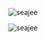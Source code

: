 <!-- Github skills -->
<p><img align="center" src="https://github-readme-stats.vercel.app/api/top-langs?username=seajee&show_icons=true&theme=dark&locale=en&layout=compact" alt="seajee" /></p>

<!-- Visitor count -->
<p align="left"> <img src="https://komarev.com/ghpvc/?username=seajee&label=Profile%20views&color=0e75b6&style=flat" alt="seajee" /> </p>

